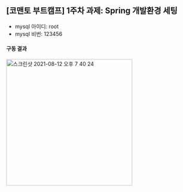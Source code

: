 ## [코맨토 부트캠프] 1주차 과제: Spring 개발환경 세팅
- mysql 아이디: root 
- mysql 비번: 123456


#### 구동 결과
<img width="337" alt="스크린샷 2021-08-12 오후 7 40 24" src="https://user-images.githubusercontent.com/58394729/129184368-0ff9d69f-1071-4afc-9519-f86fc0d17f56.png">
